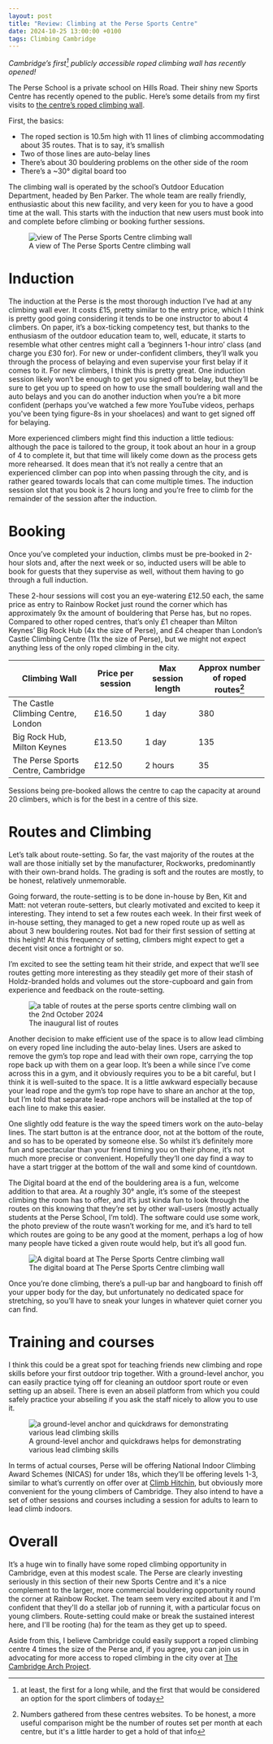 ```yaml
---
layout: post
title: "Review: Climbing at the Perse Sports Centre"
date: 2024-10-25 13:00:00 +0100
tags: Climbing Cambridge
---
```


_Cambridge’s first[^1] publicly accessible roped climbing wall has recently opened!_

[^1]: at least, the first for a long while, and the first that would be considered an option for the sport climbers of today

The Perse School is a private school on Hills Road. Their shiny new Sports Centre has recently opened to the public. Here’s some details from my first visits to [the centre’s roped climbing wall](https://sportscentre.perse.co.uk/climbing-wall/).

First, the basics:

- The roped section is 10.5m high with 11 lines of climbing accommodating about 35 routes. That is to say, it’s smallish
- Two of those lines are auto-belay lines
- There’s about 30 bouldering problems on the other side of the room
- There’s a ~30° digital board too

The climbing wall is operated by the school’s Outdoor Education Department, headed by Ben Parker. The whole team are really friendly, enthusiastic about this new facility, and very keen for you to have a good time at the wall.
This starts with the induction that new users must book into and complete before climbing or booking further sessions.

<figure>
    <img 
     src="/assets/images/perse/wide_view.jpeg"
     alt="view of The Perse Sports Centre climbing wall"
     title="A view of The Perse Sports Centre climbing wall"
    />
    <figcaption>A view of The Perse Sports Centre climbing wall</figcaption>
</figure>

# Induction

The induction at the Perse is the most thorough induction I’ve had at any climbing wall ever.
It costs £15, pretty similar to the entry price, which I think is pretty good going considering it tends to be one instructor to about 4 climbers.
On paper, it’s a box-ticking competency test, but thanks to the enthusiasm of the outdoor education team to, well, educate, it starts to resemble what other centres might call a ‘beginners 1-hour intro’ class (and charge you £30 for).
For new or under-confident climbers, they’ll walk you through the process of belaying and even supervise your first belay if it comes to it.
For new climbers, I think this is pretty great. One induction session likely won’t be enough to get you signed off to belay, but they’ll be sure to get you up to speed on how to use the small bouldering wall and the auto belays and you can do another induction when you’re a bit more confident (perhaps you’ve watched a few more YouTube videos, perhaps you've been tying figure-8s in your shoelaces) and want to get signed off for belaying.

More experienced climbers might find this induction a little tedious: although the pace is tailored to the group, it took about an hour in a group of 4 to complete it, but that time will likely come down as the process gets more rehearsed.
It does mean that it’s not really a centre that an experienced climber can pop into when passing through the city, and is rather geared towards locals that can come multiple times.
The induction session slot that you book is 2 hours long and you’re free to climb for the remainder of the session after the induction.

# Booking

Once you’ve completed your induction, climbs must be pre-booked in 2-hour slots and, after the next week or so, inducted users will be able to book for guests that they supervise as well, without them having to go through a full induction.

These 2-hour sessions will cost you an eye-watering £12.50 each, the same price as entry to Rainbow Rocket just round the corner which has approximately 9x the amount of bouldering that Perse has, but no ropes. Compared to other roped centres, that’s only £1 cheaper than Milton Keynes’ Big Rock Hub (4x the size of Perse), and £4 cheaper than London’s Castle Climbing Centre (11x the size of Perse), but we might not expect anything less of the only roped climbing in the city.

| Climbing Wall                      | Price per session | Max session length | Approx number of roped routes[^2] |
| ---------------------------------- | ----------------- | ------------------ | --------------------------------- |
| The Castle Climbing Centre, London | £16.50            | 1 day              | 380                               |
| Big Rock Hub, Milton Keynes        | £13.50            | 1 day              | 135                               |
| The Perse Sports Centre, Cambridge | £12.50            | 2 hours            | 35                                |

[^2]: Numbers gathered from these centres websites. To be honest, a more useful comparison might be the number of routes set per month at each centre, but it's a little harder to get a hold of that info

Sessions being pre-booked allows the centre to cap the capacity at around 20 climbers, which is for the best in a centre of this size.

# Routes and Climbing

Let’s talk about route-setting. So far, the vast majority of the routes at the wall are those initially set by the manufacturer, Rockworks, predominantly with their own-brand holds. The grading is soft and the routes are mostly, to be honest, relatively unmemorable.

Going forward, the route-setting is to be done in-house by Ben, Kit and Matt: not veteran route-setters, but clearly motivated and excited to keep it interesting. They intend to set a few routes each week. In their first week of in-house setting, they managed to get a new roped route up as well as about 3 new bouldering routes. Not bad for their first session of setting at this height! At this frequency of setting, climbers might expect to get a decent visit once a fortnight or so.

I’m excited to see the setting team hit their stride, and expect that we’ll see routes getting more interesting as they steadily get more of their stash of Holdz-branded holds and volumes out the store-cupboard and gain from experience and feedback on the route-setting.

<figure>
    <img 
     src="/assets/images/perse/routes.jpeg"
     alt="a table of routes at the perse sports centre climbing wall on the 2nd October 2024"
     title="The inaugural routes"
    />
    <figcaption>The inaugural list of routes</figcaption>
</figure>

Another decision to make efficient use of the space is to allow lead climbing on every roped line including the auto-belay lines. Users are asked to remove the gym’s top rope and lead with their own rope, carrying the top rope back up with them on a gear loop. It’s been a while since I’ve come across this in a gym, and it obviously requires you to be a bit careful, but I think it is well-suited to the space. It is a little awkward especially because your lead rope and the gym’s top rope have to share an anchor at the top, but I’m told that separate lead-rope anchors will be installed at the top of each line to make this easier.

One slightly odd feature is the way the speed timers work on the auto-belay lines. The start button is at the entrance door, not at the bottom of the route, and so has to be operated by someone else. So whilst it’s definitely more fun and spectacular than your friend timing you on their phone, it’s not much more precise or convenient. Hopefully they’ll one day find a way to have a start trigger at the bottom of the wall and some kind of countdown.

The Digital board at the end of the bouldering area is a fun, welcome addition to that area. At a roughly 30° angle, it’s some of the steepest climbing the room has to offer, and it’s just kinda fun to look through the routes on this knowing that they’re set by other wall-users (mostly actually students at the Perse School, I’m told). The software could use some work, the photo preview of the route wasn’t working for me, and it’s hard to tell which routes are going to be any good at the moment, perhaps a log of how many people have ticked a given route would help, but it’s all good fun.

<figure>
    <img 
     src="/assets/images/perse/digital_board.jpeg"
     alt="A digital board at The Perse Sports Centre climbing wall"
     title="A digital board at The Perse Sports Centre climbing wall"
    />
    <figcaption>The digital board at The Perse Sports Centre climbing wall</figcaption>
</figure>

Once you’re done climbing, there’s a pull-up bar and hangboard to finish off your upper body for the day, but unfortunately no dedicated space for stretching, so you’ll have to sneak your lunges in whatever quiet corner you can find.

# Training and courses

I think this could be a great spot for teaching friends new climbing and rope skills before your first outdoor trip together. With a ground-level anchor, you can easily practice tying off for cleaning an outdoor sport route or even setting up an abseil. There is even an abseil platform from which you could safely practice your abseiling if you ask the staff nicely to allow you to use it.

<figure>
    <img 
     src="/assets/images/perse/anchor.jpeg"
     alt="a ground-level anchor and quickdraws for demonstrating various lead climbing skills"
     title="a ground-level anchor and quickdraws for demonstrating various lead climbing skills"
    />
    <figcaption>A ground-level anchor and quickdraws helps for demonstrating various lead climbing skills</figcaption>
</figure>

In terms of actual courses, Perse will be offering National Indoor Climbing Award Schemes (NICAS) for under 18s, which they’ll be offering levels 1-3, similar to what’s currently on offer over at [Climb Hitchin](https://climbhitchin.simplybook.it/), but obviously more convenient for the young climbers of Cambridge. They also intend to have a set of other sessions and courses including a session for adults to learn to lead climb indoors.

# Overall

It’s a huge win to finally have some roped climbing opportunity in Cambridge, even at this modest scale. The Perse are clearly investing seriously in this section of their new Sports Centre and it's a nice complement to the larger, more commercial bouldering opportunity round the corner at Rainbow Rocket. The team seem very excited about it and I'm confident that they'll do a stellar job of running it, with a particular focus on young climbers. Route-setting could make or break the sustained interest here, and I'll be rooting (ha) for the team as they get up to speed.

Aside from this, I believe Cambridge could easily support a roped climbing centre 4 times the size of the Perse and, if you agree, you can join us in advocating for more access to roped climbing in the city over at [The Cambridge Arch Project](https://thecambridgearch.substack.com/about).
